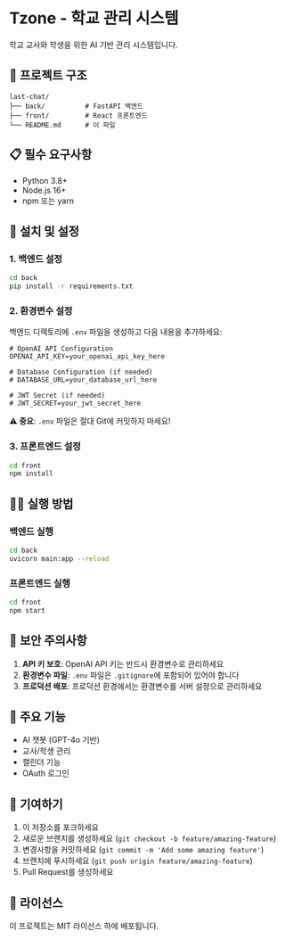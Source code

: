 # Tzone - 학교 관리 시스템

학교 교사와 학생을 위한 AI 기반 관리 시스템입니다.

## 🚀 프로젝트 구조

```
last-chat/
├── back/          # FastAPI 백엔드
├── front/         # React 프론트엔드
└── README.md      # 이 파일
```

## 📋 필수 요구사항

- Python 3.8+
- Node.js 16+
- npm 또는 yarn

## 🔧 설치 및 설정

### 1. 백엔드 설정

```bash
cd back
pip install -r requirements.txt
```

### 2. 환경변수 설정

백엔드 디렉토리에 `.env` 파일을 생성하고 다음 내용을 추가하세요:

```env
# OpenAI API Configuration
OPENAI_API_KEY=your_openai_api_key_here

# Database Configuration (if needed)
# DATABASE_URL=your_database_url_here

# JWT Secret (if needed)
# JWT_SECRET=your_jwt_secret_here
```

**⚠️ 중요**: `.env` 파일은 절대 Git에 커밋하지 마세요!

### 3. 프론트엔드 설정

```bash
cd front
npm install
```

## 🏃‍♂️ 실행 방법

### 백엔드 실행
```bash
cd back
uvicorn main:app --reload
```

### 프론트엔드 실행
```bash
cd front
npm start
```

## 🔐 보안 주의사항

1. **API 키 보호**: OpenAI API 키는 반드시 환경변수로 관리하세요
2. **환경변수 파일**: `.env` 파일은 `.gitignore`에 포함되어 있어야 합니다
3. **프로덕션 배포**: 프로덕션 환경에서는 환경변수를 서버 설정으로 관리하세요

## 📝 주요 기능

- AI 챗봇 (GPT-4o 기반)
- 교사/학생 관리
- 캘린더 기능
- OAuth 로그인

## 🤝 기여하기

1. 이 저장소를 포크하세요
2. 새로운 브랜치를 생성하세요 (`git checkout -b feature/amazing-feature`)
3. 변경사항을 커밋하세요 (`git commit -m 'Add some amazing feature'`)
4. 브랜치에 푸시하세요 (`git push origin feature/amazing-feature`)
5. Pull Request를 생성하세요

## 📄 라이선스

이 프로젝트는 MIT 라이선스 하에 배포됩니다. 